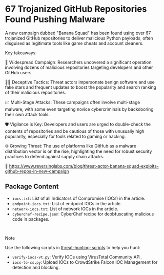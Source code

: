 # 67 Trojanized GitHub Repositories Found Pushing Malware

A new campaign dubbed "Banana Squad" has been found using over 67 trojanized GitHub repositories to deliver malicious Python payloads, often disguised as legitimate tools like game cheats and account cleaners.

Key takeaways:

🚨 Widespread Campaign: Researchers uncovered a significant operation involving dozens of malicious repositories targeting developers and other GitHub users.

👨‍💻 Deceptive Tactics: Threat actors impersonate benign software and use fake stars and frequent updates to boost the popularity and search ranking of their malicious repositories.

📈 Multi-Stage Attacks: These campaigns often involve multi-stage malware, with some even targeting novice cybercriminals by backdooring their own attack tools.

🛡️ Vigilance is Key: Developers and users are urged to double-check the contents of repositories and be cautious of those with unusually high popularity, especially for tools related to gaming or hacking.

🌐 Growing Threat: The use of platforms like GitHub as a malware distribution vector is on the rise, highlighting the need for robust security practices to defend against supply chain attacks.

🔗 https://www.reversinglabs.com/blog/threat-actor-banana-squad-exploits-github-repos-in-new-campaign

## Package Content

- `iocs.txt`: List of all Indicators of Compromise (IOCs) in the article.
- `endpoint-iocs.txt`: List of endpoint IOCs in the article.
- `network-iocs.txt`: List of network IOCs in the article.
- `cyberchef-recipe.json`: CyberChef recipe for deobfuscating malicious code in packages.

<br>

> [!NOTE]
> Use the following scripts in [threat-hunting-scripts](../../threat-hunting-scripts/) to help you hunt:
>
> - `verify-iocs-vt.py`: Verify IOCs using VirusTotal Community API.
> - `iocs-to-cs.py`: Upload IOCs to CrowdStrike Falcon IOC Management for detection and blocking.
